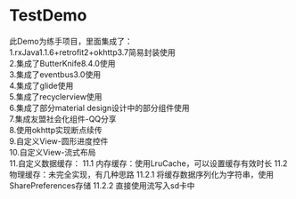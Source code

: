 # TestDemo
此Demo为练手项目，里面集成了：<br/>
1.rxJava1.1.6+retrofit2+okhttp3.7简易封装使用<br/>
2.集成了ButterKnife8.4.0使用<br/>
3.集成了eventbus3.0使用<br/>
4.集成了glide使用<br/>
5.集成了recyclerview使用<br/>
6.集成了部分material design设计中的部分组件使用<br/>
7.集成友盟社会化组件-QQ分享<br/>
8.使用okhttp实现断点续传<br/>
9.自定义View-圆形进度控件<br/>
10.自定义View-流式布局<br/>
11.自定义数据缓存：
    11.1 内存缓存：使用LruCache，可以设置缓存有效时长
    11.2 物理缓存：未完全实现，有几种思路
        11.2.1 将缓存数据序列化为字符串，使用SharePreferences存储
        11.2.2 直接使用流写入sd卡中
